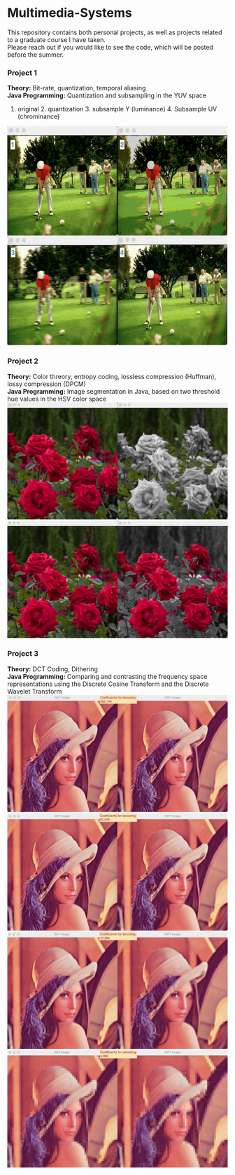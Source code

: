 # Multimedia-Systems

This repository contains both personal projects, as well as projects related to a graduate course I have taken. <br>
Please reach out if you would like to see the code, which will be posted before the summer. 

### Project 1
<b>Theory:</b> Bit-rate, quantization, temporal aliasing <br>
<b>Java Programming:</b> Quantization and subsampling in the YUV space
1. original  2. quantization 3. subsample Y (luminance) 4. Subsample UV (chrominance)
<img src="https://github.com/spesavento/Multimedia-Systems/blob/main/Project_1/project1_image2.png" width="510" height="500">

### Project 2
<b>Theory:</b> Color threory, entropy coding, lossless compression (Huffman), lossy compression (DPCM) <br>
<b>Java Programming:</b> Image segmentation in Java, based on two threshold hue values in the HSV color space
 <img src="https://github.com/spesavento/Multimedia-Systems/blob/main/Project_2/60_120_hsv.png" width="511" height="267.5">
 <img src="https://github.com/spesavento/Multimedia-Systems/blob/main/Project_2/320_359_hsv.png" width="511" height="267.5">

### Project 3
<b>Theory:</b> DCT Coding, Dithering <br>
<b>Java Programming:</b> Comparing and contrasting the frequency space representations using the Discrete Cosine Transform and the Discrete Wavelet Transform<br>
 <img src="https://github.com/spesavento/Multimedia-Systems/blob/main/Project_3/project3_262144.png" width="511" height="267.5">
 <img src="https://github.com/spesavento/Multimedia-Systems/blob/main/Project_3/project3_65536.png" width="511" height="267.5">
 <img src="https://github.com/spesavento/Multimedia-Systems/blob/main/Project_3/project3_16384.png" width="511" height="267.5">
 <img src="https://github.com/spesavento/Multimedia-Systems/blob/main/Project_3/project3_4096.png" width="511" height="267.5">
